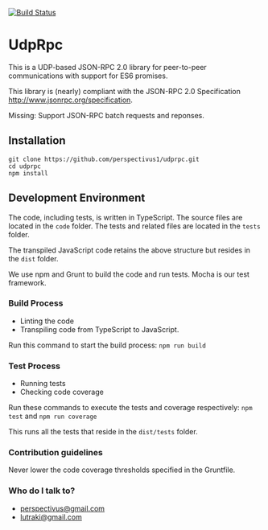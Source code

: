 [![Build Status](https://travis-ci.org/perspectivus1/udprpc.svg?branch=master)](https://travis-ci.org/perspectivus1/udprpc)

# UdpRpc #
This is a UDP-based JSON-RPC 2.0 library for peer-to-peer communications with support for ES6 promises.

This library is (nearly) compliant with the JSON-RPC 2.0 Specification http://www.jsonrpc.org/specification.

Missing: Support JSON-RPC batch requests and reponses.

## Installation
```
git clone https://github.com/perspectivus1/udprpc.git
cd udprpc
npm install
```

## Development Environment
The code, including tests, is written in TypeScript. The source files are located in the ```code``` folder. The tests and related files are located in the ```tests``` folder.

The transpiled JavaScript code retains the above structure but resides in the ```dist``` folder.

We use npm and Grunt to build the code and run tests. Mocha is our test framework.
### Build Process
* Linting the code
* Transpiling code from TypeScript to JavaScript.

Run this command to start the build process:
```npm run build```
### Test Process
* Running tests
* Checking code coverage

Run these commands to execute the tests and coverage respectively: ```npm test``` and ```npm run coverage```

This runs all the tests that reside in the ```dist/tests``` folder.
### Contribution guidelines ###
Never lower the code coverage thresholds specified in the Gruntfile.

### Who do I talk to? ###
* perspectivus@gmail.com
* lutraki@gmail.com
